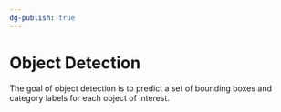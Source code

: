 ```yaml
---
dg-publish: true
---
```


# Object Detection

The goal of object detection is to predict a set of bounding boxes and category labels for each object of interest.
